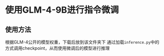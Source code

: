 # 使用GLM-4-9B进行指令微调
## 使用方法
根据GLM-4公开的模型权重，下载后放到该文件夹下
通过加载```inference.py```中的方式调用checkpoint，从而使用微调后的模型进行推理